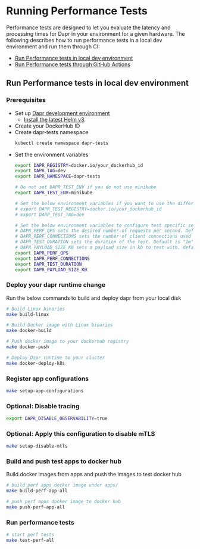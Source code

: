 # Running Performance Tests

Performance tests are designed to let you evaluate the latency and processing times for Dapr in your environment for a given hardware. The following describes how to run performance tests in a local dev environment and run them through CI:

  - [Run Performance tests in local dev environment](#run-perf-tests-in-local-dev-environment)
  - [Run Performance tests through GitHub Actions](#run-perf-tests-through-github-actions)

## Run Performance tests in local dev environment

### Prerequisites

* Set up [Dapr development environment](https://github.com/dapr/dapr/blob/master/docs/development/setup-dapr-development-env.md)
  - [Install the latest Helm v3](https://github.com/dapr/docs/blob/master/getting-started/environment-setup.md#using-helm-advanced).
* Create your DockerHub ID
* Create dapr-tests namespace
    ```bash
    kubectl create namespace dapr-tests
    ```
* Set the environment variables
    ```bash
    export DAPR_REGISTRY=docker.io/your_dockerhub_id
    export DAPR_TAG=dev
    export DAPR_NAMESPACE=dapr-tests

    # Do not set DAPR_TEST_ENV if you do not use minikube
    export DAPR_TEST_ENV=minikube
    
    # Set the below environment variables if you want to use the different registry and tag for test apps
    # export DAPR_TEST_REGISTRY=docker.io/your_dockerhub_id
    # export DARP_TEST_TAG=dev

    # Set the below environment variables to configure test specific settings.
    # DAPR_PERF_QPS sets the desired number of requests per second. Default is 1.
    # DAPR_PERF_CONNECTIONS sets the number of client connections used to send requests to Dapr. Default is 1.
    # DAPR_TEST_DURATION sets the duration of the test. Default is "1m".
    # DAPR_PAYLOAD_SIZE_KB sets a payload size in kb to test with. default is 0.
    export DAPR_PERF_QPS
    export DAPR_PERF_CONNECTIONS
    export DAPR_TEST_DURATION
    export DAPR_PAYLOAD_SIZE_KB
    ```

### Deploy your dapr runtime change

Run the below commands to build and deploy dapr from your local disk

```bash
# Build Linux binaries
make build-linux

# Build Docker image with Linux binaries
make docker-build

# Push docker image to your dockerhub registry
make docker-push

# Deploy Dapr runtime to your cluster
make docker-deploy-k8s
```

### Register app configurations

```bash
make setup-app-configurations
```

### Optional: Disable tracing

```bash
export DAPR_DISABLE_OBSERVABILITY=true
```

### Optional: Apply this configuration to disable mTLS

```bash
make setup-disable-mtls
```

### Build and push test apps to docker hub

Build docker images from apps and push the images to test docker hub

```bash
# build perf apps docker image under apps/
make build-perf-app-all

# push perf apps docker image to docker hub
make push-perf-app-all
```

### Run performance tests

```bash
# start perf tests
make test-perf-all
```
